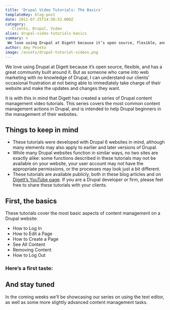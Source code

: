 ```yaml
---
title: 'Drupal Video Tutorials: The Basics'
templateKey: blog-post
date: 2011-07-25T14:50:53.000Z
category: 
  -Clients, Drupal, Video
alias: drupal-video-tutorials-basics
summary: > 
 We love using Drupal at Digett because it’s open source, flexible, and has a great community built around it. But as someone who came into web marketing with no knowledge of Drupal, I can understand our clients’ occasional frustration at not being able to immediately take charge of their website and make the updates and changes they want.
author: Amy Peveto
image: /assets/drupal-tutorial-videos.png
---
```


We love using Drupal at Digett because it’s open source, flexible, and has a great community built around it. But as someone who came into web marketing with no knowledge of Drupal, I can understand our clients’ occasional frustration at not being able to immediately take charge of their website and make the updates and changes they want.

It is with this in mind that Digett has created a series of Drupal content management video tutorials. This series covers the most common content management actions in Drupal, and is intended to help Drupal beginners in the management of their websites.

Things to keep in mind
----------------------

*   These tutorials were developed with Drupal 6 websites in mind, although many elements may also apply to earlier and later versions of Drupal.
*   While many Drupal websites function in similar ways, no two sites are exactly alike: some functions described in these tutorials may not be available on your website, your user account may not have the appropriate permissions, or the processes may look just a bit different.
*   These tutorials are available publicly, both in these blog articles and on [Digett’s YouTube page](https://www.youtube.com/user/digettvideo). If you are a Drupal developer or firm, please feel free to share these tutorials with your clients.

First, the basics
-----------------

These tutorials cover the most basic aspects of content management on a Drupal website.

*   How to Log In
*   How to Edit a Page
*   How to Create a Page
*   See All Content
*   Removing Content
*   How to Log Out

### Here’s a first taste:

And stay tuned
--------------

In the coming weeks we’ll be showcasing our series on using the text editor, as well as some more slightly advanced content management tasks.